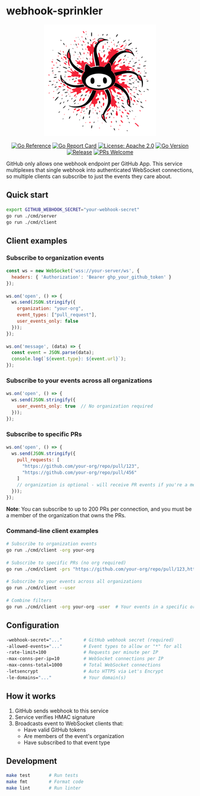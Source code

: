 # webhook-sprinkler

<div align="center">
  <img src="media/logo-small.png" alt="webhook-sprinkler logo" width="300">
</div>

<div align="center">

[![Go Reference](https://pkg.go.dev/badge/github.com/codeGROOVE-dev/sprinkler.svg)](https://pkg.go.dev/github.com/codeGROOVE-dev/sprinkler)
[![Go Report Card](https://goreportcard.com/badge/github.com/codeGROOVE-dev/sprinkler)](https://goreportcard.com/report/github.com/codeGROOVE-dev/sprinkler)
[![License: Apache 2.0](https://img.shields.io/badge/License-Apache%202.0-blue.svg)](https://opensource.org/licenses/Apache-2.0)
[![Go Version](https://img.shields.io/github/go-mod/go-version/codeGROOVE-dev/sprinkler)](https://go.dev/)
[![Release](https://img.shields.io/github/v/release/codeGROOVE-dev/sprinkler?include_prereleases)](https://github.com/codeGROOVE-dev/sprinkler/releases)
[![PRs Welcome](https://img.shields.io/badge/PRs-welcome-brightgreen.svg)](https://github.com/codeGROOVE-dev/sprinkler/pulls)

</div>

GitHub only allows one webhook endpoint per GitHub App. This service multiplexes that single webhook into authenticated WebSocket connections, so multiple clients can subscribe to just the events they care about.

## Quick start

```bash
export GITHUB_WEBHOOK_SECRET="your-webhook-secret"
go run ./cmd/server
go run ./cmd/client
```

## Client examples

### Subscribe to organization events
```javascript
const ws = new WebSocket('wss://your-server/ws', {
  headers: { 'Authorization': 'Bearer ghp_your_github_token' }
});

ws.on('open', () => {
  ws.send(JSON.stringify({
    organization: "your-org",
    event_types: ["pull_request"],
    user_events_only: false
  }));
});

ws.on('message', (data) => {
  const event = JSON.parse(data);
  console.log(`${event.type}: ${event.url}`);
});
```

### Subscribe to your events across all organizations
```javascript
ws.on('open', () => {
  ws.send(JSON.stringify({
    user_events_only: true  // No organization required
  }));
});
```

### Subscribe to specific PRs
```javascript
ws.on('open', () => {
  ws.send(JSON.stringify({
    pull_requests: [
      "https://github.com/your-org/repo/pull/123",
      "https://github.com/your-org/repo/pull/456"
    ]
    // organization is optional - will receive PR events if you're a member
  }));
});
```

**Note**: You can subscribe to up to 200 PRs per connection, and you must be a member of the organization that owns the PRs.

### Command-line client examples
```bash
# Subscribe to organization events
go run ./cmd/client -org your-org

# Subscribe to specific PRs (no org required)
go run ./cmd/client -prs "https://github.com/your-org/repo/pull/123,https://github.com/your-org/repo/pull/456"

# Subscribe to your events across all organizations
go run ./cmd/client --user

# Combine filters
go run ./cmd/client -org your-org -user  # Your events in a specific org
```

## Configuration

```bash
-webhook-secret="..."        # GitHub webhook secret (required)
-allowed-events="..."        # Event types to allow or "*" for all
-rate-limit=100              # Requests per minute per IP
-max-conns-per-ip=10         # WebSocket connections per IP
-max-conns-total=1000        # Total WebSocket connections
-letsencrypt                 # Auto HTTPS via Let's Encrypt
-le-domains="..."            # Your domain(s)
```

## How it works

1. GitHub sends webhook to this service
2. Service verifies HMAC signature
3. Broadcasts event to WebSocket clients that:
   - Have valid GitHub tokens
   - Are members of the event's organization
   - Have subscribed to that event type

## Development

```bash
make test       # Run tests
make fmt        # Format code
make lint       # Run linter
```

